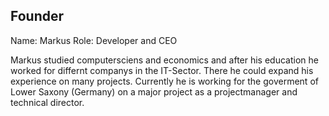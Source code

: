 ## Founder

Name: Markus
Role: Developer and CEO

Markus studied computersciens and economics and after his education he worked for differnt companys in the IT-Sector. There he could expand his experience on many projects. Currently he is working for the goverment of Lower Saxony (Germany) on a major project as a projectmanager and technical director.




